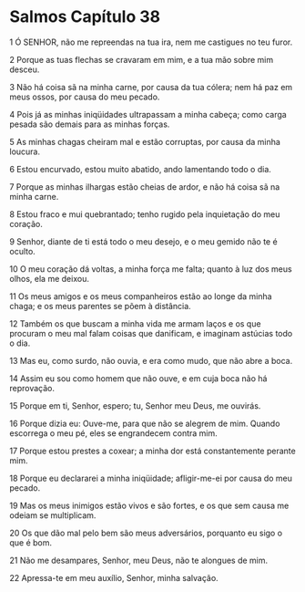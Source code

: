 # Salmos Capítulo 38

1	Ó SENHOR, não me repreendas na tua ira, nem me castigues no teu furor.

2	Porque as tuas flechas se cravaram em mim, e a tua mão sobre mim desceu.

3	Não há coisa sã na minha carne, por causa da tua cólera; nem há paz em meus ossos, por causa do meu pecado.

4	Pois já as minhas iniqüidades ultrapassam a minha cabeça; como carga pesada são demais para as minhas forças.

5	As minhas chagas cheiram mal e estão corruptas, por causa da minha loucura.

6	Estou encurvado, estou muito abatido, ando lamentando todo o dia.

7	Porque as minhas ilhargas estão cheias de ardor, e não há coisa sã na minha carne.

8	Estou fraco e mui quebrantado; tenho rugido pela inquietação do meu coração.

9	Senhor, diante de ti está todo o meu desejo, e o meu gemido não te é oculto.

10	O meu coração dá voltas, a minha força me falta; quanto à luz dos meus olhos, ela me deixou.

11	Os meus amigos e os meus companheiros estão ao longe da minha chaga; e os meus parentes se põem à distância.

12	Também os que buscam a minha vida me armam laços e os que procuram o meu mal falam coisas que danificam, e imaginam astúcias todo o dia.

13	Mas eu, como surdo, não ouvia, e era como mudo, que não abre a boca.

14	Assim eu sou como homem que não ouve, e em cuja boca não há reprovação.

15	Porque em ti, Senhor, espero; tu, Senhor meu Deus, me ouvirás.

16	Porque dizia eu: Ouve-me, para que não se alegrem de mim. Quando escorrega o meu pé, eles se engrandecem contra mim.

17	Porque estou prestes a coxear; a minha dor está constantemente perante mim.

18	Porque eu declararei a minha iniqüidade; afligir-me-ei por causa do meu pecado.

19	Mas os meus inimigos estão vivos e são fortes, e os que sem causa me odeiam se multiplicam.

20	Os que dão mal pelo bem são meus adversários, porquanto eu sigo o que é bom.

21	Não me desampares, Senhor, meu Deus, não te alongues de mim.

22	Apressa-te em meu auxílio, Senhor, minha salvação.

